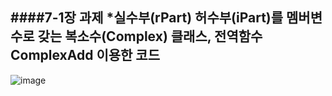 ####7-1장 과제
  *실수부(rPart) 허수부(iPart)를 멤버변수로 갖는 복소수(Complex) 클래스, 전역함수 ComplexAdd 이용한 코드
---
![image](https://github.com/user-attachments/assets/52f732b2-fa56-4844-9834-ddf3576ecca6)
